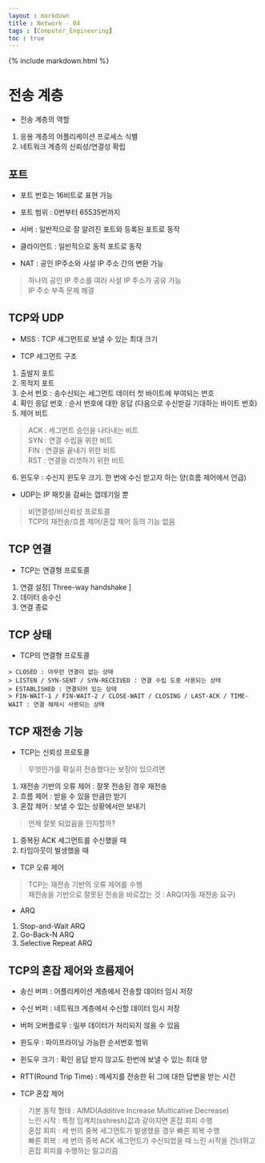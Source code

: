 ```yaml
---
layout : markdown
title : Network - 04
tags : [Computer_Engineering]
toc : true
---
```


{% include markdown.html %}

# 전송 계층

- 전송 계층의 역할
1. 응용 계층의 어플리케이션 프로세스 식별
2. 네트워크 계층의 신뢰성/연결성 확립

## 포트

- 포트 번호는 16비트로 표현 가능
- 포트 범위 : 0번부터 65535번까지

- 서버 : 일반적으로 잘 알려진 포트와 등록된 포트로 동작
- 클라이언트 : 일반적으로 동적 포트로 동작

- NAT : 공인 IP주소와 사설 IP 주소 간의 변환 가능
> 하나의 공인 IP 주소를 여러 사설 IP 주소가 공유 가능  
> IP 주소 부족 문제 해결

## TCP와 UDP

- MSS : TCP 세그먼트로 보낼 수 있는 최대 크기

- TCP 세그먼트 구조
1. 출발지 포트
2. 목적지 포트
3. 순서 번호 : 송수신되는 세그먼트 데이터 첫 바이트에 부여되는 번호
4. 확인 응답 번호 : 순서 번호에 대한 응답 (다음으로 수신받길 기대하는 바이트 번호)
5. 제어 비트
> ACK : 세그먼트 승인을 나타내는 비트  
> SYN : 연결 수립을 위한 비트  
> FIN : 연결을 끝내기 위한 비트  
> RST : 연결을 리셋하기 위한 비트
6. 윈도우 : 수신지 윈도우 크기. 한 번에 수신 받고자 하는 양(흐름 제어에서 언급)

- UDP는 IP 패킷을 감싸는 껍데기일 뿐
> 비연결성/비신뢰성 프로토콜  
> TCP의 재전송/흐름 제어/혼잡 제어 등의 기능 없음

## TCP 연결

- TCP는 연결형 프로토콜
1. 연결 설정[ Three-way handshake ]
2. 데이터 송수신
3. 연결 종료

## TCP 상태

- TCP의 연결형 프로토콜
```
> CLOSED : 아무런 연결이 없는 상태
> LISTEN / SYN-SENT / SYN-RECEIVED : 연결 수립 도중 사용되는 상태
> ESTABLISHED : 연결되어 있는 상태  
> FIN-WAIT-1 / FIN-WAIT-2 / CLOSE-WAIT / CLOSING / LAST-ACK / TIME-WAIT : 연결 해제시 사용되는 상태
```

## TCP 재전송 기능

- TCP는 신뢰성 프로토콜

> 무엇인가를 확실히 전송했다는 보장이 있으려면
1. 재전송 기반의 오류 제어 : 잘못 전송된 경우 재전송
2. 흐름 제어 : 받을 수 있을 만큼만 받기
3. 혼잡 제어 : 보낼 수 있는 상황에서만 보내기  

> 언제 잘못 되었음을 인지할까?
1. 중복된 ACK 세그먼트를 수신했을 때
2. 타임아웃이 발생했을 때

- TCP 오류 제어
> TCP는 재전송 기반의 오류 제어를 수행  
> 재전송을 기반으로 잘못된 전송을 바로잡는 것 : ARQ(자동 재전송 요구)

- ARQ
1. Stop-and-Wait ARQ
2. Go-Back-N ARQ
3. Selective Repeat ARQ

## TCP의 혼잡 제어와 흐름제어

- 송신 버퍼 : 어플리케이션 계층에서 전송할 데이터 임시 저장
- 수신 버퍼 : 네트워크 계층에서 수신할 데이터 임시 저장
- 버퍼 오버플로우 : 일부 데이터가 처리되지 않을 수 있음

- 윈도우 : 파이프라이닝 가능한 순서번호 범위
- 윈도우 크기 : 확인 응답 받지 않고도 한번에 보낼 수 있는 최대 양
- RTT(Round Trip Time) : 메세지를 전송한 뒤 그에 대한 답변을 받는 시간

- TCP 혼잡 제어
> 기본 동작 형태 : AIMD(Additive Increase Multicative Decrease)  
> 느린 시작 : 특정 임계치(sshresh)값과 같아지면 혼잡 회피 수행  
> 혼잡 회피 : 세 번의 중복 세그먼트가 발생했을 경우 빠른 회복 수행  
> 빠른 회복 : 세 번의 중복 ACK 세그먼트가 수신되었을 때 느린 시작을 건너뛰고 혼잡 회피를 수행하는 알고리즘
